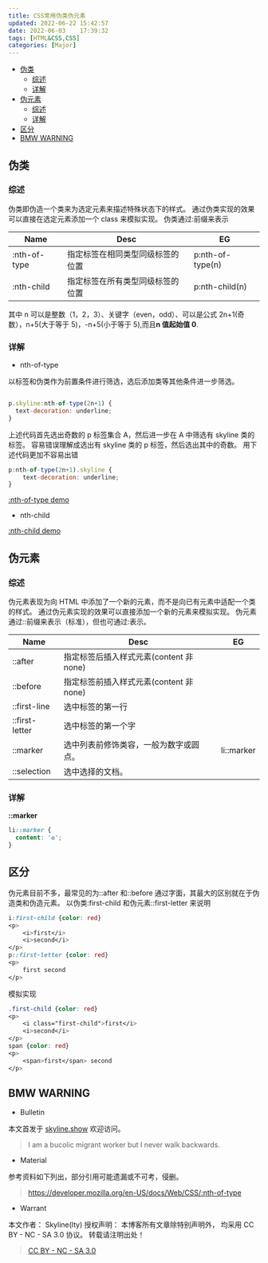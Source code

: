 ```yaml
---
title: CSS常用伪类伪元素
updated: 2022-06-22	15:42:57
date: 2022-06-03	17:39:32
tags: [HTML&CSS,CSS]
categories: [Major]
---
```

            
            

<!-- @import "[TOC]" {cmd="toc" depthFrom=1 depthTo=6 orderedList=false} -->

<!-- code_chunk_output -->

  - [伪类](#伪类)
    - [综述](#综述)
    - [详解](#详解)
  - [伪元素](#伪元素)
    - [综述](#综述-1)
    - [详解](#详解-1)
  - [区分](#区分)
  - [BMW WARNING](#bmw-warning)


<!-- /code_chunk_output -->

## 伪类

### 综述

伪类即伪造一个类来为选定元素来描述特殊状态下的样式。
通过伪类实现的效果可以直接在选定元素添加一个 class 来模拟实现。
伪类通过:前缀来表示

| Name         | Desc                             | EG               |
| ------------ | -------------------------------- | ---------------- |
| :nth-of-type | 指定标签在相同类型同级标签的位置 | p:nth-of-type(n) |
| :nth-child   | 指定标签在所有类型同级标签的位置 | p:nth-child(n)   |

其中 n 可以是整数（1，2，3）、关键字（even，odd）、可以是公式 2n+1(奇数），n+5(大于等于 5)，-n+5(小于等于 5),而且**n 值起始值 0**.

### 详解
<!--more-->

- nth-of-type

以标签和伪类作为前置条件进行筛选，选后添加类等其他条件进一步筛选。

```js

p.skyline:nth-of-type(2n+1) {
  text-decoration: underline;
}
```

上述代码首先选出奇数的 p 标签集合 A，然后进一步在 A 中筛选有 skyline 类的标签。
容易错误理解成选出有 skyline 类的 p 标签，然后选出其中的奇数。
用下述代码更加不容易出错

```js
p:nth-of-type(2n+1).skyline {
    text-decoration: underline;
}
```

[:nth-of-type demo](https://jsfiddle.net/skylinety/zsx4j03g/)

- nth-child

[:nth-child demo](https://jsfiddle.net/skylinety/Lhs9pg6w/1/)

## 伪元素

### 综述

伪元素表现为向 HTML 中添加了一个新的元素，而不是向已有元素中适配一个类的样式。
通过伪元素实现的效果可以直接添加一个新的元素来模拟实现。
伪元素通过::前缀来表示（标准），但也可通过:表示。

| Name           | Desc                                    | EG         |
| -------------- | --------------------------------------- | ---------- |
| ::after        | 指定标签后插入样式元素(content 非 none) |            |
| ::before       | 指定标签前插入样式元素(content 非 none) |            |
| ::first-line   | 选中标签的第一行                        |            |
| ::first-letter | 选中标签的第一个字                      |            |
| ::marker       | 选中列表前修饰类容，一般为数字或圆点。  | li::marker |
| ::selection    | 选中选择的文档。                        |            |

### 详解

**::marker**

```css
li::marker {
  content: '✪';
}
```

## 区分

伪元素目前不多，最常见的为::after 和::before
通过字面，其最大的区别就在于伪造类和伪造元素。
以伪类:first-child 和伪元素::first-letter 来说明

```css
i:first-child {color: red}
<p>
    <i>first</i>
    <i>second</i>
</p>
p::first-letter {color: red}
<p>
    first second
</p>
```

模拟实现

```css
.first-child {color: red}
<p>
    <i class="first-child">first</i>
    <i>second</i>
</p>
span {color: red}
<p>
    <span>first</span> second
</p>
```

## BMW WARNING

- Bulletin

本文首发于 [skyline.show](http://www.skyline.show) 欢迎访问。

> I am a bucolic migrant worker but I never walk backwards.

- Material

参考资料如下列出，部分引用可能遗漏或不可考，侵删。

> https://developer.mozilla.org/en-US/docs/Web/CSS/:nth-of-type

- Warrant

本文作者： Skyline(lty)
授权声明： 本博客所有文章除特别声明外， 均采用 CC BY - NC - SA 3.0 协议。 转载请注明出处！

> [CC BY - NC - SA 3.0](https://creativecommons.org/licenses/by-nc-sa/3.0/deed.zh)
